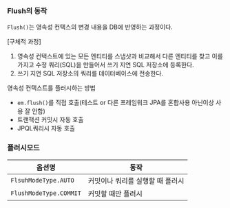 ### Flush의 동작
`Flush()`는 영속성 컨택스의 변경 내용을 DB에 반영하는 과정이다. 

[구체적 과정]
1. 영속성 컨택스트에 있는 모든 엔티티를 스냅샷과 비교해서 다른 엔티티를 찾고 이를 가지고 수정 쿼리(SQL)을 만들어서 쓰기 지연 SQL 저장소에 등록한다. 
2. 쓰기 지연 SQL 저장소의 쿼리를 데이터베이스에 전송한다. 

영속성 컨택스트를 플러시하는 방법
- `em.flush()`를 직접 호출(테스트 or 다른 프레임워크 JPA를 혼합사용 아닌이상 사용 잘 안함)
- 트랜잭션 커밋시 자동 호출
- JPQL쿼리시 자동 호출 

### 플러시모드

| 옵션명               | 동작                             |
|----------------------|---------------------------------|
| `FlsuhModeType.AUTO`   | 커밋이나 쿼리를 실행할 때 플러시 |
| `FlushModeType.COMMIT` | 커밋할 때만 플러시              |